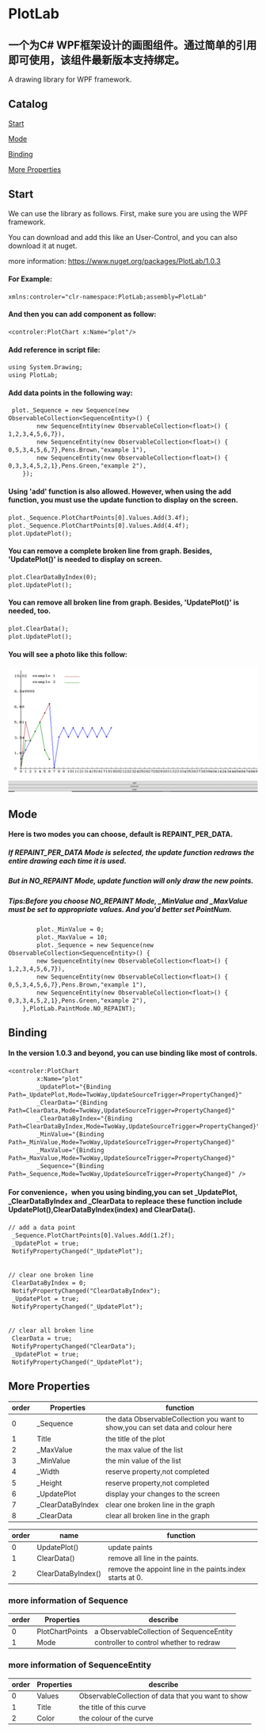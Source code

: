 # PlotLab
## 一个为C# WPF框架设计的画图组件。通过简单的引用即可使用，该组件最新版本支持绑定。

A drawing library for WPF framework.

## Catalog

[Start](#start)

[Mode](#mode)

[Binding](#binding)

[More Properties](#more-properties)

## Start
We can use the library as follows.
First, make sure you are using the WPF framework.

You can download and add this like an User-Control, and you can also download it at nuget.

more information: 
https://www.nuget.org/packages/PlotLab/1.0.3

#### For Example:
    xmlns:controler="clr-namespace:PlotLab;assembly=PlotLab"
#### And then you can add component as follow:
    <controler:PlotChart x:Name="plot"/>
#### Add reference in script file:
    using System.Drawing;
    using PlotLab;
#### Add data points in the following way:
     plot._Sequence = new Sequence(new ObservableCollection<SequenceEntity>() {
            new SequenceEntity(new ObservableCollection<float>() { 1,2,3,4,5,6,7}),
            new SequenceEntity(new ObservableCollection<float>() { 0,5,3,4,5,6,7},Pens.Brown,"example 1"),
            new SequenceEntity(new ObservableCollection<float>() { 0,3,3,4,5,2,1},Pens.Green,"example 2"),
        });
#### Using 'add' function is also allowed. However, when using the add function, you must use the update function to display on the screen.
    plot._Sequence.PlotChartPoints[0].Values.Add(3.4f);
    plot._Sequence.PlotChartPoints[0].Values.Add(4.4f);
    plot.UpdatePlot();
#### You can remove a complete broken line from graph. Besides, 'UpdatePlot()' is needed to display on screen.
    plot.ClearDataByIndex(0);
    plot.UpdatePlot();
#### You can remove all broken line from graph. Besides, 'UpdatePlot()' is needed, too.
    plot.ClearData();
    plot.UpdatePlot();
#### You will see a photo like this follow:
![Example](https://github.com/dongfangyier/PlotLab/blob/master/img/example1.png)


## Mode
#### Here is two modes you can choose, default is REPAINT_PER_DATA.
##### If REPAINT_PER_DATA Mode is selected, the update function redraws the entire drawing each time it is used.

##### But in NO_REPAINT Mode, update function will only draw the new points.
##### Tips:Before you choose NO_REPAINT Mode, _MinValue and _MaxValue must be set to appropriate values. And you'd better set PointNum.
            plot._MinValue = 0;
            plot._MaxValue = 10;
            plot._Sequence = new Sequence(new ObservableCollection<SequenceEntity>() {
            new SequenceEntity(new ObservableCollection<float>() { 1,2,3,4,5,6,7}),
            new SequenceEntity(new ObservableCollection<float>() { 0,5,3,4,5,6,7},Pens.Brown,"example 1"),
            new SequenceEntity(new ObservableCollection<float>() { 0,3,3,4,5,2,1},Pens.Green,"example 2"),
        },PlotLab.PaintMode.NO_REPAINT);

## Binding
#### In the version 1.0.3 and beyond, you can use binding like most of controls. 
    <controler:PlotChart
            x:Name="plot"
            _UpdatePlot="{Binding Path=_UpdatePlot,Mode=TwoWay,UpdateSourceTrigger=PropertyChanged}"
            _ClearData="{Binding Path=ClearData,Mode=TwoWay,UpdateSourceTrigger=PropertyChanged}"
            _ClearDataByIndex="{Binding Path=ClearDataByIndex,Mode=TwoWay,UpdateSourceTrigger=PropertyChanged}"
            _MinValue="{Binding Path=_MinValue,Mode=TwoWay,UpdateSourceTrigger=PropertyChanged}"
            _MaxValue="{Binding Path=_MaxValue,Mode=TwoWay,UpdateSourceTrigger=PropertyChanged}"
            _Sequence="{Binding Path=_Sequence,Mode=TwoWay,UpdateSourceTrigger=PropertyChanged}" />
#### For convenience，when you using binding,you can set _UpdatePlot, _ClearDataByIndex and _ClearData to repleace these function include UpdatePlot(),ClearDataByIndex(index) and ClearData().
    // add a data point
     _Sequence.PlotChartPoints[0].Values.Add(1.2f);
     _UpdatePlot = true;
     NotifyPropertyChanged("_UpdatePlot");
    
    
    // clear one broken line
     ClearDataByIndex = 0;
     NotifyPropertyChanged("ClearDataByIndex");
     _UpdatePlot = true;
     NotifyPropertyChanged("_UpdatePlot");
   
   
    // clear all broken line
     ClearData = true;
     NotifyPropertyChanged("ClearData");
     _UpdatePlot = true;
     NotifyPropertyChanged("_UpdatePlot");




## More Properties
| order | Properties|function
|---|---|---|
| 0| _Sequence | the data ObservableCollection you want to show,you can set data and colour here |
| 1| Title|the title of the plot|
| 2 | _MaxValue|the max value of the list|
| 3 | _MinValue |the min value of the list|
| 4 | _Width|reserve property,not completed|
| 5 | _Height|reserve property,not completed|
| 6 | _UpdatePlot |display your changes to the screen|
| 7 | _ClearDataByIndex|clear one broken line in the graph|
| 8 | _ClearData|clear all broken line in the graph|

| order | name|function
|---|---|---|
| 0| UpdatePlot() | update paints |
| 1| ClearData() |remove all line in the paints.|
| 2| ClearDataByIndex() |remove the appoint line in the paints.index starts at 0.|

### more information of Sequence
| order | Properties|describe
|---|---|---|
| 0| PlotChartPoints | a ObservableCollection of SequenceEntity |
| 1| Mode | controller to control whether to redraw |
### more information of SequenceEntity
| order | Properties|describe
|---|---|---|
| 0| Values | ObservableCollection of data that you want to show |
| 1| Title|the title of this curve|
| 2 | Color|the colour of the curve|
    
    
